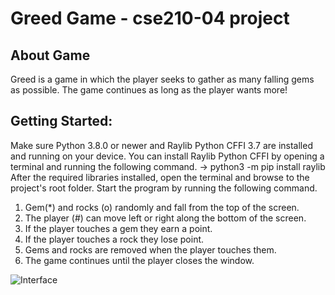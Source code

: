 # Greed Game - cse210-04 project

## About Game
Greed is a game in which the player seeks to gather as many falling gems as possible. The game continues as long as the player wants more!

## **Getting Started:**
Make sure Python 3.8.0 or newer and Raylib Python CFFI 3.7 are installed and running on your device. You can install Raylib Python CFFI by opening a terminal and running the following command. 
-> python3 -m pip install raylib
After the required libraries installed, open the terminal and browse to the project's root folder. 
Start the program by running the following command.

1. Gem(*) and rocks (o) randomly and fall from the top of the screen.
1. The player (#) can move left or right along the bottom of the screen.
1. If the player touches a gem they earn a point.
1. If the player touches a rock they lose point.
1. Gems and rocks are removed when the player touches them.
1. The game continues until the player closes the window.


![**Interface**](greed_image)